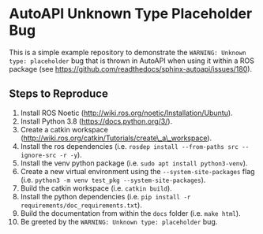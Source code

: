 # AutoAPI Unknown Type Placeholder Bug

This is a simple example repository to demonstrate the `WARNING: Unknown type: placeholder` bug that is thrown in
AutoAPI when using it within a ROS package (see https://github.com/readthedocs/sphinx-autoapi/issues/180).

## Steps to Reproduce

1.  Install ROS Noetic (http://wiki.ros.org/noetic/Installation/Ubuntu).
2.  Install Python 3.8 (https://docs.python.org/3/).
3.  Create a catkin workspace (http://wiki.ros.org/catkin/Tutorials/create\_a\_workspace).
4.  Install the ros dependencies (i.e. `rosdep install --from-paths src --ignore-src -r -y`).
5.  Install the venv python package (i.e. `sudo apt install python3-venv`).
6.  Create a new virtual environment using the `--system-site-packages` flag (i.e. `python3 -m venv test_pkg --system-site-packages`).
7.  Build the catkin workspace (i.e. `catkin build`).
8.  Install the python dependencies (i.e. `pip install -r requirements/doc_requirements.txt`).
9.  Build the documentation from within the `docs` folder (i.e. `make html`).
10. Be greeted by the `WARNING: Unknown type: placeholder` bug.
